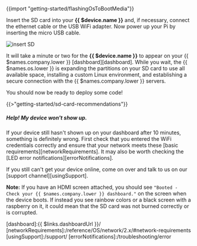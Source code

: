 {{import "getting-started/flashingOsToBootMedia"}}

Insert the SD card into your **{{ $device.name }}** and, if necessary, connect the ethernet cable or the USB WiFi adapter. Now power up your Pi by inserting the micro USB cable.

![insert SD](/img/gifs/insert-sd.gif)

It will take a minute or two for the **{{ $device.name }}** to appear on your {{ $names.company.lower }} [dashboard][dashboard]. While you wait, the {{ $names.os.lower }} is expanding the partitions on your SD card to use all available space, installing a custom Linux environment, and establishing a secure connection with the {{ $names.company.lower }} servers.

You should now be ready to deploy some code!

{{>"getting-started/sd-card-recommendations"}}

##### Help! My device won't show up.
If your device still hasn't shown up on your dashboard after 10 minutes, something is definitely wrong. First check that you entered the WiFi credentials correctly and ensure that your network meets these [basic requirements][networkRequirements]. It may also be worth checking the [LED error notifications][errorNotifications].

If you still can't get your device online, come on over and talk to us on our [support channel][usingSupport].

__Note:__ If you have an HDMI screen attached, you should see `"Booted - Check your {{ $names.company.lower }} dashboard."` on the screen when the device boots. If instead you see rainbow colors or a black screen with a raspberry on it, it could mean that the SD card was not burned correctly or is corrupted.

[dashboard]:{{ $links.dashboardUrl }}/
[networkRequirements]:/reference/OS/network/2.x/#network-requirements
[usingSupport]:/support/
[errorNotifications]:/troubleshooting/error
